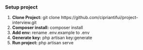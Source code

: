 
<p><h3>Setup project</h3></p>
<ol>
	<li><b>Clone Project:</b> git clone https://github.com/cipriantifui/project-interview.git</li>
	<li><b>Composer install:</b> composer install</li>
	<li><b>Add env:</b> rename .env.example to .env</li>
	<li><b>Generate key:</b> php artisan key:generate</li>
	<li><b>Run project:</b> php artisan serve</li>
<ol>

